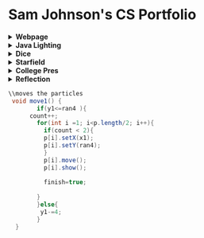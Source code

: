 # Sam Johnson's CS Portfolio
<details><summary><strong> Webpage</strong></summary>
 
* WebPage [here](https://johnsonscj.github.io/TestWeb/climbPage/dogPage.html)
<p> This allowed me to use HTML and CSS together. I thought it was helpful to get a taste of different programming languages. It was also a way to display what I am passionate in. </p>
</details>
<details><summary><strong> Java Lighting</strong></summary>
 
* Lightning Java [here](https://johnsonscj.github.io/lightning2/)
<p>I used basic common java in this project. It was a good project to start with after the long summer. I also was able to use some HTML on the website where I created the lightning.</p>
 </details>

<details><summary><strong> Dice</strong></summary>
 
* Dice [here](https://johnsonscj.github.io/dice3/index.html)
 
<p>I was able to use object oriented programming to create many different dice. I also involved different booleans into my program and made different levels. This program shows how powerful object oriented programming is.
</p>
 </details>
 

 
  <details><summary><strong> Starfield</strong></summary>
 
* Star Field[ here ](https://johnsonscj.github.io/starfield5/)
<p>This was my most complex program. I incorporated interface and inheritance in my code. This program entailed a lot of trial and error because it involved many things I have not used in programming yet. For example, I was able to use maps in this program which I have never used before.
 </p>
</details>

 <details><summary><strong> College Pres</strong></summary>
 
* College Presentation [here](https://docs.google.com/presentation/d/1HHA8QrvBxTzIS_Zrj4j_ggZQLk0quPHLBQY8wYFpZdA/edit?usp=sharing)

 </details>
  <details><summary><strong> Reflection</strong></summary>
 
 <p> 1. Done 2. The first thing that I pride myself in my coding is the initial process. I enjoy looking at the big picture of my program. I like to think out in my head what I want to do. I am also pretty creative, and this allows me to think of good ideas for my projects. The second thing that I pride myself in coding is how I resolve my errors. I am able to discuss with many people around me, or I rewrite my code because I think there is a lot of power in rewriting code.            3.My accomplishment was being able to use HTML and CSS. At first, I was nervous to try a different programming language because I felt so comfortable with java. However, I knew trying a new language would be a wise decision. I do not love HTML, but I did learn a lot about HTML. This was a huge accomplishment because I was able to have an open mind and try something new.  Ex.( .overlay {
  position: absolute;
    top: 0;
  bottom: 0;
  left: 0;
  right: 0;
  background-color: brown;
  overflow: hidden;
  width: 0;
  height: 100%;
  transition: .5s ease;
}
 )
 4.My highest hurdle this trimester was being able to create fireworks in my project StarField. I struggled a few days in creating this in my project. I realized most of my code was pretty bad, so I deleted all of it. I thought about what I wanted to do big picture. This was a huge success because I was able to be creative and how I was going to do this. Although I ended up needing help from the people around me, it was the highest hurdle because of the process I used to get over this problem.
5.I showed this through the layout of my portfolio.
 6.I always tried to start out my projects on a piece of paper. I wanted to get down the big picture of my goal in this project. The reason why I do this is because I want to have direction within my code. I want to know where I am going within my code.  My next step in my process was to become more specific in my projects. I would translate what I thought of big picture into smaller details. There were many difficulties I faced within my coded that I resolved in different ways. If it was a simple problem I could normally figure out the problem. However, if it was a large problem I would try to rewrite the part that was wrong because I could try to figure out the solution a different way. I prefer to collaborate in the process of making my program because sometimes others can easily see what you're doing wrong. I have found that I would become blind to the problems in my own code. Also, I have to learn from others that know more than me. Overall, I prefer to be collaborative in my coding process.
 </p>
</details>




```Java
\\moves the particles
 void move1() {
        if(y1<=ran4 ){
      count++;
        for(int i =1; i<p.length/2; i++){
          if(count < 2){
          p[i].setX(x1);
          p[i].setY(ran4);
          }
          p[i].move();
          p[i].show();
          
          finish=true;
         
        }     
        }else{
         y1-=4;       
        }   
  }
```
```Java

```
